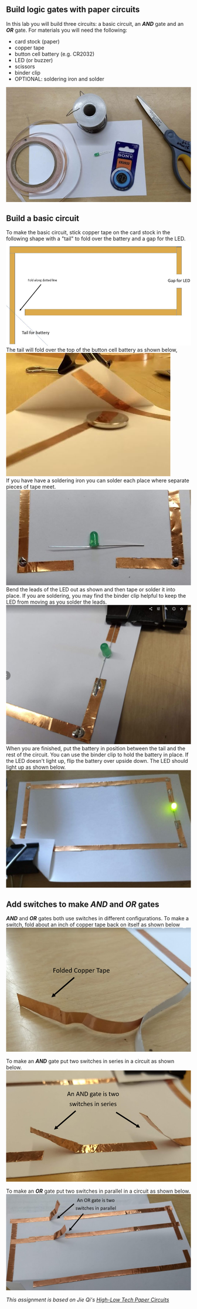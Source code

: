 Build logic gates with paper circuits 
----------------------------------------------
In this lab you will build three circuits: a basic circuit, an ***AND*** gate and an ***OR*** gate. For materials you will need the following:
* card stock (paper)
* copper tape
* button cell battery (e.g. CR2032)
* LED (or buzzer)
* scissors
* binder clip
* OPTIONAL: soldering iron and solder 

![SolderGates1.JPG](SolderGates1.JPG)

Build a basic circuit
---------------------
To make the basic circuit, stick copper tape on the card stock in the following shape with a "tail" to fold over the battery and a gap for the LED.   
![SolderGates7.JPG](SolderGates7.JPG)   
The tail will fold over the top of the button cell battery as shown below,   
![SolderGates3.JPG](SolderGates3.JPG)    
If you have have a soldering iron you can solder each place where separate pieces of tape meet.   
![SolderGates4.JPG](SolderGates4.JPG)    
Bend the leads of the LED out as shown and then tape or solder it into place. If you are soldering, you may find the binder clip helpful to keep the LED from moving as you solder the leads.   
![SolderGates5.JPG](SolderGates5.JPG) 
When you are finished, put the battery in position between the tail and the rest of the circuit. You can use the binder clip to hold the battery in place. If the LED doesn't light up, flip the battery over upside down. The LED should light up as shown below.   
![SolderGates6.JPG](SolderGates6.JPG)    

Add switches to make ***AND*** and ***OR*** gates
---------------------
***AND*** and ***OR*** gates both use switches in different configurations. To make a switch, fold about an inch of copper tape back on itself as shown below
![SolderGates8.PNG](SolderGates8.PNG)   

To make an ***AND*** gate put two switches in series in a circuit as shown below.   
![SolderGates9.PNG](SolderGates9.PNG)   

To make an ***OR*** gate put two switches in parallel in a circuit as shown below.  
![SolderGates10.PNG](SolderGates10.PNG) 

*This assignment is based on Jie Qi's [High-Low Tech Paper Circuits](http://highlowtech.org/?p=2505)*
